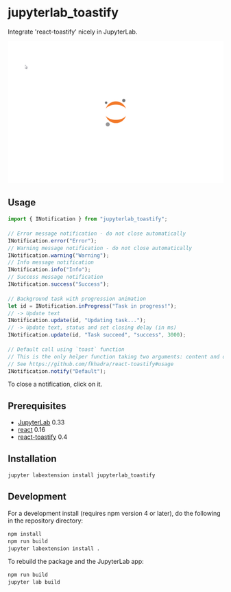 # jupyterlab_toastify

Integrate 'react-toastify' nicely in JupyterLab.

![example](jupyterlab_notifications.gif)

## Usage

```javascript
import { INotification } from "jupyterlab_toastify";

// Error message notification - do not close automatically
INotification.error("Error");
// Warning message notification - do not close automatically
INotification.warning("Warning");
// Info message notification
INotification.info("Info");
// Success message notification
INotification.success("Success");

// Background task with progression animation
let id = INotification.inProgress("Task in progress!");
// -> Update text
INotification.update(id, "Updating task...");
// -> Update text, status and set closing delay (in ms)
INotification.update(id, "Task succeed", "success", 3000);

// Default call using `toast` function
// This is the only helper function taking two arguments: content and options.
// See https://github.com/fkhadra/react-toastify#usage
INotification.notify("Default");
```

To close a notification, click on it.

## Prerequisites

- [JupyterLab](https://github.com/jupyterlab/jupyterlab/) 0.33
- [react](https://reactjs.org/) 0.16
- [react-toastify](https://github.com/fkhadra/react-toastify) 0.4

## Installation

```bash
jupyter labextension install jupyterlab_toastify
```

## Development

For a development install (requires npm version 4 or later), do the following in the repository directory:

```bash
npm install
npm run build
jupyter labextension install .
```

To rebuild the package and the JupyterLab app:

```bash
npm run build
jupyter lab build
```
